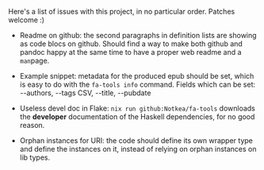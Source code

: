 Here's a list of issues with this project, in no particular order.
Patches welcome :)

* Readme on github: the second paragraphs in definition lists are showing as
  code blocs on github. Should find a way to make both github and pandoc happy
  at the same time to have a proper web readme and a `man`page.

* Example snippet: metadata for the produced epub should be set, which is easy
  to do with the `fa-tools info` command.
  Fields which can be set: --authors, --tags CSV, --title, --pubdate

* Useless devel doc in Flake: `nix run github:Notkea/fa-tools` downloads the
  __developer__ documentation of the Haskell dependencies, for no good reason.

* Orphan instances for URI: the code should define its own wrapper type and
  define the instances on it, instead of relying on orphan instances on lib
  types.
